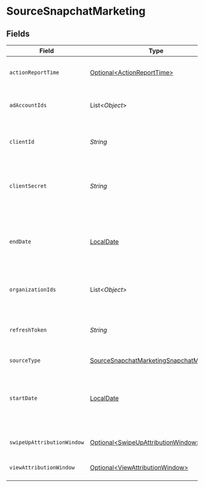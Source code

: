 # SourceSnapchatMarketing


## Fields

| Field                                                                                                       | Type                                                                                                        | Required                                                                                                    | Description                                                                                                 | Example                                                                                                     |
| ----------------------------------------------------------------------------------------------------------- | ----------------------------------------------------------------------------------------------------------- | ----------------------------------------------------------------------------------------------------------- | ----------------------------------------------------------------------------------------------------------- | ----------------------------------------------------------------------------------------------------------- |
| `actionReportTime`                                                                                          | [Optional\<ActionReportTime>](../../models/shared/ActionReportTime.md)                                      | :heavy_minus_sign:                                                                                          | Specifies the principle for conversion reporting.                                                           |                                                                                                             |
| `adAccountIds`                                                                                              | List\<*Object*>                                                                                             | :heavy_minus_sign:                                                                                          | Ad Account IDs of the ad accounts to retrieve                                                               |                                                                                                             |
| `clientId`                                                                                                  | *String*                                                                                                    | :heavy_check_mark:                                                                                          | The Client ID of your Snapchat developer application.                                                       |                                                                                                             |
| `clientSecret`                                                                                              | *String*                                                                                                    | :heavy_check_mark:                                                                                          | The Client Secret of your Snapchat developer application.                                                   |                                                                                                             |
| `endDate`                                                                                                   | [LocalDate](https://docs.oracle.com/javase/8/docs/api/java/time/LocalDate.html)                             | :heavy_minus_sign:                                                                                          | Date in the format 2017-01-25. Any data after this date will not be replicated.                             | 2022-01-30                                                                                                  |
| `organizationIds`                                                                                           | List\<*Object*>                                                                                             | :heavy_minus_sign:                                                                                          | The IDs of the organizations to retrieve                                                                    |                                                                                                             |
| `refreshToken`                                                                                              | *String*                                                                                                    | :heavy_check_mark:                                                                                          | Refresh Token to renew the expired Access Token.                                                            |                                                                                                             |
| `sourceType`                                                                                                | [SourceSnapchatMarketingSnapchatMarketing](../../models/shared/SourceSnapchatMarketingSnapchatMarketing.md) | :heavy_check_mark:                                                                                          | N/A                                                                                                         |                                                                                                             |
| `startDate`                                                                                                 | [LocalDate](https://docs.oracle.com/javase/8/docs/api/java/time/LocalDate.html)                             | :heavy_minus_sign:                                                                                          | Date in the format 2022-01-01. Any data before this date will not be replicated.                            | 2022-01-01                                                                                                  |
| `swipeUpAttributionWindow`                                                                                  | [Optional\<SwipeUpAttributionWindow>](../../models/shared/SwipeUpAttributionWindow.md)                      | :heavy_minus_sign:                                                                                          | Attribution window for swipe ups.                                                                           |                                                                                                             |
| `viewAttributionWindow`                                                                                     | [Optional\<ViewAttributionWindow>](../../models/shared/ViewAttributionWindow.md)                            | :heavy_minus_sign:                                                                                          | Attribution window for views.                                                                               |                                                                                                             |